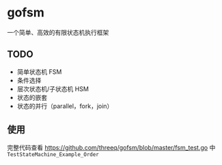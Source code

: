 # gofsm

一个简单、高效的有限状态机执行框架

## TODO

* 简单状态机 FSM
* 条件选择
* 层次状态机/子状态机 HSM
* 状态的嵌套
* 状态的并行（parallel，fork，join）

## 使用


完整代码查看 https://github.com/threeq/gofsm/blob/master/fsm_test.go 中 `TestStateMachine_Example_Order`